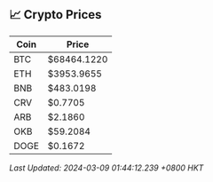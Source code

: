 ## 📈 Crypto Prices

| Coin | Price |
| ---- | ----- |
| BTC | $68464.1220 |
| ETH | $3953.9655 |
| BNB | $483.0198 |
| CRV | $0.7705 |
| ARB | $2.1860 |
| OKB | $59.2084 |
| DOGE | $0.1672 |

_Last Updated: 2024-03-09 01:44:12.239 +0800 HKT_
